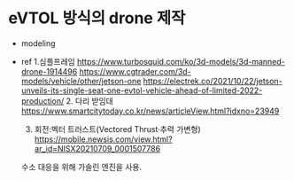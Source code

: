 # eVTOL 방식의 drone 제작

- modeling 
- ref 
  1.심플프레임
     https://www.turbosquid.com/ko/3d-models/3d-manned-drone-1914496
     https://www.cgtrader.com/3d-models/vehicle/other/jetson-one
     https://electrek.co/2021/10/22/jetson-unveils-its-single-seat-one-evtol-vehicle-ahead-of-limited-2022-production/
  2. 다리 받임대
  https://www.smartcitytoday.co.kr/news/articleView.html?idxno=23949
  
  3. 회전:벡터 트러스트(Vectored Thrust·추력 가변형)
     https://mobile.newsis.com/view.html?ar_id=NISX20210709_0001507786
     
  수소 대응을 위해 가솔린 엔진을 사용.
  
     
